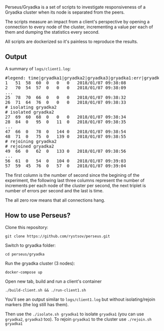 Perseus/Gryadka is a set of scripts to investigate responsiveness of a Gryadka cluster when its node is separated from the peers.

The scripts measure an impact from a client's perspective by opening a connection to every node of the cluster, incrementing a value per each of them and dumping the statistics every second.

All scripts are dockerized so it's painless to reproduce the results.

## Output

A summary of `logs/client1.log`:

<pre>#legend: time|gryadka1|gryadka2|gryadka3|gryadka1:err|gryadka2:err|gryadka3:err
1	51	58	60	0	0	0	2018/01/07 09:38:08
2	70	54	57	0	0	0	2018/01/07 09:38:09
...
25	78	70	66	0	0	0	2018/01/07 09:38:32
26	71	64	76	0	0	0	2018/01/07 09:38:33
# isolating gryadka2
# isolated gryadka2
27	69	60	68	0	0	0	2018/01/07 09:38:34
28	84	0	95	0	11	0	2018/01/07 09:38:35
...
47	66	0	78	0	144	0	2018/01/07 09:38:54
48	71	0	75	0	139	0	2018/01/07 09:38:55
# rejoining gryadka2
# rejoined gryadka2
49	66	0	62	0	133	0	2018/01/07 09:38:56
...
56	61	0	54	0	104	0	2018/01/07 09:39:03
57	59	45	76	0	57	0	2018/01/07 09:39:04</pre>

The first column is the number of second since the begining of the experiment, the following last three columns represent the number of increments per each node of the cluster per second, the next triplet is number of errors per second and the last is time.

The all zero row means that all connections hang.

## How to use Perseus?

Clone this repository:

    git clone https://github.com/rystsov/perseus.git

Switch to gryadka folder:

    cd perseus/gryadka

Run the gryadka cluster (3 nodes):

    docker-compose up

Open new tab, build and run a client's container

    ./build-client.sh && ./run-client1.sh

You'll see an output similar to `logs/client1.log` but without isolating/rejoin markers (the log still has them).

Then use the `./isolate.sh gryadka1` to isolate `gryadka1` (you can use `gryadka2`, `gryadka3` too). To rejoin `gryadka1` to the cluster use  `./rejoin.sh gryadka1`